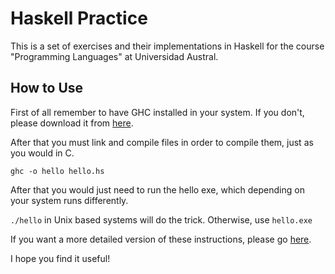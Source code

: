 # Haskell Practice

This is a set of exercises and their implementations in Haskell for the course "Programming Languages" at Universidad Austral.

## How to Use

First of all remember to have GHC installed in your system. If you don't, please download it from [here](https://www.haskell.org/platform/).

After that you must link and compile files in order to compile them, just as you would in C.

```ghc -o hello hello.hs ```

After that you would just need to run the hello exe, which depending on your system runs differently.

```./hello``` in Unix based systems will do the trick. Otherwise, use ```hello.exe```

If you want a more detailed version of these instructions, please go [here](https://wiki.haskell.org/Haskell_in_5_steps#Install_Haskell).

I hope you find it useful!
